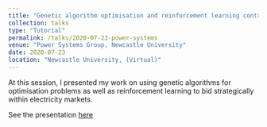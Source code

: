 ```yaml
---
title: "Genetic algorithm optimisation and reinforcement learning control"
collection: talks
type: "Tutorial"
permalink: /talks/2020-07-23-power-systems
venue: "Power Systems Group, Newcastle University"
date: 2020-07-23
location: "Newcastle University, (Virtual)"
---
```


At this session, I presented my work on using genetic algorithms for optimisation problems as well as reinforcement learning to bid strategically within electricity markets.

See the presentation [here](https://alexanderkell.co.uk/files/power-systems-presentation)